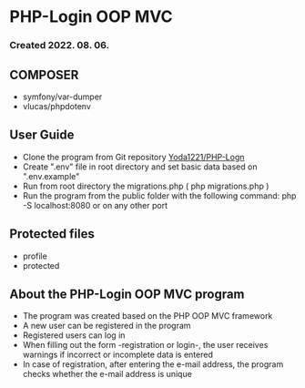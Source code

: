 # PHP-Login OOP MVC 
### Created 2022. 08. 06.

## COMPOSER
- symfony/var-dumper
- vlucas/phpdotenv

## User Guide
- Clone the program from Git repository [Yoda1221/PHP-Logn](https://github.com/Yoda1221/PHP-Login.git)
- Create ".env" file in root directory and set basic data based on ".env.example"
- Run from root directory the migrations.php ( php migrations.php )
- Run the program from the public folder with the following command: php -S localhost:8080 or on any other port

## Protected files
- profile
- protected

## About the PHP-Login OOP MVC program
- The program was created based on the PHP OOP MVC framework
- A new user can be registered in the program
- Registered users can log in
- When filling out the form -registration or login-, the user receives warnings if incorrect or incomplete data is entered
- In case of registration, after entering the e-mail address, the program checks whether the e-mail address is unique

